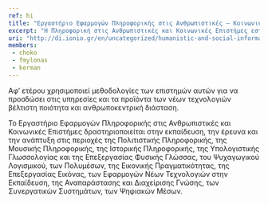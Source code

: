 ```yaml
---
ref: hi
title: "Εργαστήριο Εφαρμογών Πληροφορικής στις Ανθρωπιστικές – Κοινωνικές Επιστήμες (HILab)"
excerpt: "Η Πληροφορική στις Ανθρωπιστικές και Κοινωνικές Επιστήμες εστιάζει αφ’ ενός στην εφαρμογή των ΤΠΕ στην εξαγωγή, αναπαράσταση και επεξεργασία ανθρωπιστικών και κοινωνικών δεδομένων, όπως αυτά προέρχονται από αντίστοιχες επιστήμες και τέχνες, όπως η Ψυχολογία, η Γλωσσολογία, η Ιστορία, η Αρχαιολογία, η Φιλοσοφία, η Ανθρωπολογία, η Κοινωνιολογία, η Μουσική, οι Καλές και οι Εφαρμοσμένες Τέχνες."
uri: "http://di.ionio.gr/en/uncategorized/humanistic-and-social-informatics-lab-hilab-2/hilab"
members:
 - choko
 - fmylonas
 - kerman
---
```


Αφ’ ετέρου χρησιμοποιεί μεθοδολογίες των επιστημών αυτών για να προσδώσει στις υπηρεσίες και τα προϊόντα των νέων τεχνολογιών βέλτιστη ποιότητα και ανθρωποκεντρική διάσταση.

Το Εργαστήριο Εφαρμογών Πληροφορικής στις Ανθρωπιστικές και Κοινωνικές Επιστήμες δραστηριοποιείται στην εκπαίδευση, την έρευνα και την ανάπτυξη στις περιοχές της Πολιτιστικής Πληροφορικής, της Μουσικής Πληροφορικής, της Ιστορικής Πληροφορικής, της Υπολογιστικής Γλωσσολογίας και της Επεξεργασίας Φυσικής Γλώσσας, του Ψυχαγωγικού Λογισμικού, των Πολυμέσων, της Εικονικής Πραγματικότητας, της Επεξεργασίας Εικόνας, των Εφαρμογών Νέων Τεχνολογιών στην Εκπαίδευση, της Αναπαράστασης και Διαχείρισης Γνώσης, των Συνεργατικών Συστημάτων, των Ψηφιακών Μέσων.
